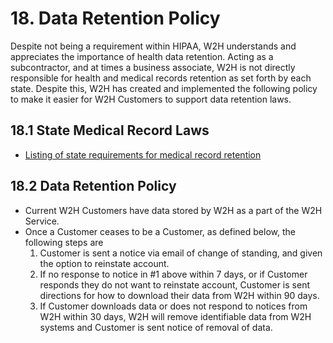 # 18. Data Retention Policy

Despite not being a requirement within HIPAA, W2H understands and appreciates the importance of health data retention. Acting as a subcontractor, and at times a business associate, W2H is not directly responsible for health and medical records retention as set forth by each state. Despite this, W2H has created and implemented the following policy to make it easier for W2H Customers to support data retention laws.

## 18.1 State Medical Record Laws

* [Listing of state requirements for medical record retention](http://www.healthit.gov/sites/default/files/appa7-1.pdf)

## 18.2 Data Retention Policy

* Current W2H Customers have data stored by W2H as a part of the W2H Service.
* Once a Customer ceases to be a Customer, as defined below, the following steps are
  1. Customer is sent a notice via email of change of standing, and given the option to reinstate account.
  2. If no response to notice in #1 above within 7 days, or if Customer responds they do not want to reinstate account, Customer is sent directions for how to download their data from W2H within 90 days.
  3. If Customer downloads data or does not respond to notices from W2H within 30 days, W2H will remove identifiable data from W2H systems and Customer is sent notice of removal of data.
